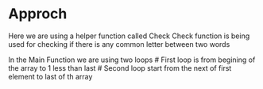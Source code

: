 # Approch

Here we are using a helper function called Check
Check function is being used for checking if there is any common letter between two words

In the Main Function we are using two loops # First loop is from begining of the array to 1 less than last # Second loop start from the next of first element to last of th array
